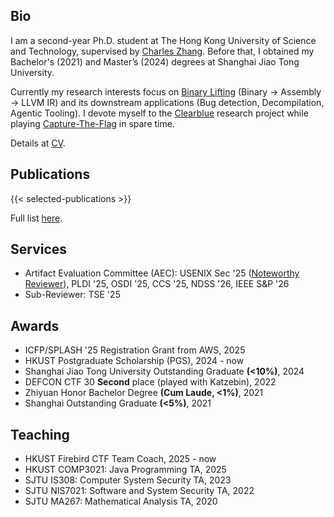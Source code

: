 ## Bio

I am a second-year Ph.D. student at The Hong Kong University of Science and Technology, supervised by [Charles Zhang](https://cse.hkust.edu.hk/~charlesz).
Before that, I obtained my Bachelor's (2021) and Master’s (2024) degrees at Shanghai Jiao Tong University.

Currently my research interests focus on [Binary Lifting](https://decompilation.wiki/fundamentals/cfg-recovery/lifting/#llvm-ir-based-lifting) (Binary -> Assembly -> LLVM IR) and its downstream applications (Bug detection, Decompilation, Agentic Tooling).
I devote myself to the [Clearblue](https://clearblueinnovations.org/) research project while playing [Capture-The-Flag](https://ctftime.org/user/121120) in spare time.

Details at [CV](/pdf/cv.pdf).

## Publications

{{< selected-publications >}}

Full list [here](/publications).

## Services

- Artifact Evaluation Committee (AEC): USENIX Sec '25 ([Noteworthy Reviewer](https://secartifacts.github.io/usenixsec2025/awards#-noteworthy-reviewer-recognition)), PLDI '25, OSDI '25, CCS '25, NDSS '26, IEEE S&P '26
- Sub-Reviewer: TSE '25

## Awards

- ICFP/SPLASH '25 Registration Grant from AWS, 2025
- HKUST Postgraduate Scholarship (PGS), 2024 - now
- Shanghai Jiao Tong University Outstanding Graduate **(<10%)**, 2024
- DEFCON CTF 30 **Second** place (played with Katzebin), 2022
- Zhiyuan Honor Bachelor Degree **(Cum Laude, <1%)**, 2021
- Shanghai Outstanding Graduate **(<5%)**, 2021

## Teaching

- HKUST Firebird CTF Team Coach, 2025 - now
- HKUST COMP3021: Java Programming TA, 2025
- SJTU IS308: Computer System Security TA, 2023
- SJTU NIS7021: Software and System Security TA, 2022
- SJTU MA267: Mathematical Analysis TA, 2020